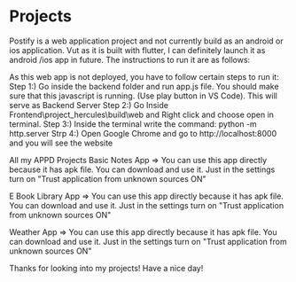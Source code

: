 # Projects
Postify is  a web application project  and not currently build as an android or ios application. Vut as it is built with flutter, I can definitely launch it 
as android /ios app in future. The instructions to run it are as follows:

As this web app is not deployed, you have to follow certain steps to run it:
Step 1:) Go inside the backend folder and run app.js file. You should make sure that this javascript is running. (Use play button in VS Code). This will serve as Backend Server
Step 2:) Go Inside Frontend\project_hercules\build\web and Right click and choose open in terminal. 
Step 3:) Inside the terminal write the command:  python -m http.server
Strp 4:) Open Google Chrome and go to http://localhost:8000 and you will see the website


All my APPD Projects
Basic Notes App => You can use this app directly because it has apk file. You can download and  use it. Just in the settings turn on 
                  "Trust application from unknown sources ON"

E Book Library App => You can use this app directly because it has apk file. You can download and  use it. Just in the settings turn on 
                  "Trust application from unknown sources ON"
        
Weather App => You can use this app directly because it has apk file. You can download and  use it. Just in the settings turn on 
                  "Trust application from unknown sources ON"


Thanks for looking into my projects! Have a nice day!
